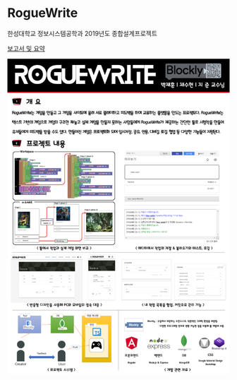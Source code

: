# RogueWrite
  
한성대학교 정보시스템공학과 2019년도 종합설계프로젝트  

[보고서 및 요약](./최종보고서.pptx)
  
![RogueWrite](./RogueWrite.png)
